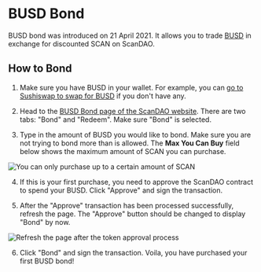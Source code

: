 # BUSD Bond

BUSD bond was introduced on 21 April 2021. It allows you to trade [BUSD](https://www.coingecko.com/en/coins/busd) in exchange for discounted SCAN on ScanDAO.

## How to Bond

1. Make sure you have BUSD in your wallet. For example, you can [go to Sushiswap to swap for BUSD](https://app.sushi.com/swap?inputCurrency=&outputCurrency=0x6b175474e89094c44da98b954eedeac495271d0f) if you don't have any.

2. Head to the [BUSD Bond page of the ScanDAO website](https://app.scandao.com/#/bonds/busd). There are two tabs: "Bond" and "Redeem". Make sure "Bond" is selected.

3. Type in the amount of BUSD you would like to bond. Make sure you are not trying to bond more than is allowed. The **Max You Can Buy** field below shows the maximum amount of SCAN you can purchase.

![You can only purchase up to a certain amount of SCAN](../../.gitbook/assets/max_you_can_buy.png)

4. If this is your first purchase, you need to approve the ScanDAO contract to spend your BUSD. Click "Approve" and sign the transaction.

5. After the "Approve" transaction has been processed successfully, refresh the page. The "Approve" button should be changed to display "Bond" by now.

![Refresh the page after the token approval process](../../.gitbook/assets/bond_busd_refresh%20%281%29.png)

6. Click "Bond" and sign the transaction. Voila, you have purchased your first BUSD bond!

